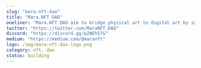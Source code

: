 ```yaml
---
slug: "mara-nft-dao"
title: "Mara.NFT DAO"
oneliner: "Mara.NFT DAO aim to bridge physical art to digital art by incubating artist from real world, investing in art (digital and physical) and ensuring success for Mara, our first artist and the face of the project."
twitter: "https://twitter.com/MaraNFT_DAO"
discord: "https://discord.gg/pZWEh57G"
medium: "https://medium.com/@maranft"
logo: /img/mara-nft-dao-logo.png
category: nft, dao
status: building
---
```

